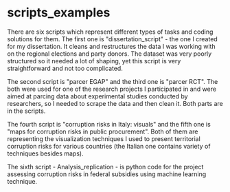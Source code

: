 # scripts_examples

There are six scripts which represent different types of tasks and coding solutions for them.
The first one is "dissertation_script" - the one I created for my dissertation. It cleans and restructures the data I was working with on the regional elections and party donors. The dataset was very poorly structured so it needed a lot of shaping, yet this script is very straightforward and not too complicated.

The second script is "parcer EGAP" and the third one is "parcer RCT". The both were used for one of the research projects I participated in and were aimed at parcing data about experimental studies conducted by researchers, so I needed to scrape the data and then clean it. Both parts are in the scripts.

The fourth script is "corruption risks in Italy: visuals" and the fifth one is "maps for corruption risks in public procurement". Both of them are representing the visualization techniques I used to present territorial corruption risks for various countries (the Italian one contains variety of techniques besides maps). 

The sixth script - Analysis_replication - is python code for the project assessing corruption risks in federal subsidies using machine learning technique.
